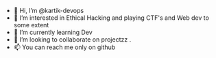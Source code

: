 - 👋 Hi, I’m @kartik-devops
- 👀 I’m interested in Ethical Hacking and playing CTF's and Web dev to some extent
- 🌱 I’m currently learning Dev
- 💞️ I’m looking to collaborate on projectzz .
- 📫 You can reach me only on github

<!---
kartik-devops/kartik-devops is a ✨ special ✨ repository because its `README.md` (this file) appears on your GitHub profile.
You can click the Preview link to take a look at your changes.
--->
